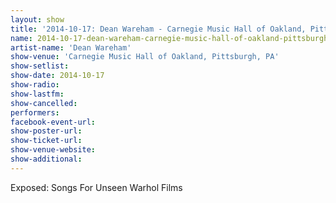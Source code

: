 ```yaml
---
layout: show
title: '2014-10-17: Dean Wareham - Carnegie Music Hall of Oakland, Pittsburgh, PA'
name: 2014-10-17-dean-wareham-carnegie-music-hall-of-oakland-pittsburgh-pa
artist-name: 'Dean Wareham'
show-venue: 'Carnegie Music Hall of Oakland, Pittsburgh, PA'
show-setlist: 
show-date: 2014-10-17
show-radio: 
show-lastfm: 
show-cancelled: 
performers: 
facebook-event-url: 
show-poster-url: 
show-ticket-url: 
show-venue-website: 
show-additional: 
---
```

Exposed: Songs For Unseen Warhol Films